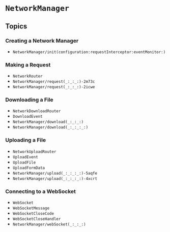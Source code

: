 # ``NetworkManager``

## Topics

### Creating a Network Manager

- ``NetworkManager/init(configuration:requestInterceptor:eventMonitor:)``

### Making a Request

- ``NetworkRouter``
- ``NetworkManager/request(_:_:_:)-2m73c``
- ``NetworkManager/request(_:_:_:)-2icwe``

### Downloading a File

- ``NetworkDownloadRouter``
- ``DownloadEvent``
- ``NetworkManager/download(_:_:_:)``
- ``NetworkManager/download(_:_:_:_:)``

### Uploading a File

- ``NetworkUploadRouter``
- ``UploadEvent``
- ``UploadFile``
- ``UploadFormData``
- ``NetworkManager/upload(_:_:_:_:)-5aqfe``
- ``NetworkManager/upload(_:_:_:_:)-4xcrt``

### Connecting to a WebSocket

- ``WebSocket``
- ``WebSocketMessage``
- ``WebSocketCloseCode``
- ``WebSocketCloseHandler``
- ``NetworkManager/webSocket(_:_:_:)``
